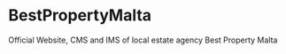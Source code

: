 BestPropertyMalta
=================

Official Website, CMS and IMS of local estate agency Best Property Malta
